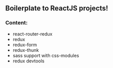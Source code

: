 ## Boilerplate to ReactJS projects!

### Content:
* react-router-redux
* redux
* redux-form
* redux-thunk
* sass support with css-modules
* redux devtools

